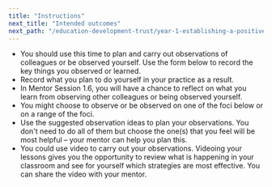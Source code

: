 ```yaml
---
title: "Instructions"
next_title: "Intended outcomes"
next_path: "/education-development-trust/year-1-establishing-a-positive-climate-for-learning/autumn-week-7-ect-intended-outcomes"
---
```


- You should use this time to plan and carry out observations of colleagues or be observed yourself. Use the form below to record the key things you observed or learned.
- Record what you plan to do yourself in your practice as a result.
- In Mentor Session 1.6, you will have a chance to reflect on what you learn from observing other colleagues or being observed yourself.
- You might choose to observe or be observed on one of the foci below or on a range of the foci.
- Use the suggested observation ideas to plan your observations. You don't need to do all of them but choose the one(s) that you feel will be most helpful – your mentor can help you plan this.
- You could use video to carry out your observations. Videoing your lessons gives you the opportunity to review what is happening in your classroom and see for yourself which strategies are most effective. You can share the video with your mentor.
